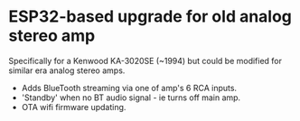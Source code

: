 # ESP32-based upgrade for old analog stereo amp

Specifically for a Kenwood KA-3020SE (~1994) but could be modified for similar era analog stereo amps.

* Adds BlueTooth streaming via one of amp's 6 RCA inputs.
* 'Standby' when no BT audio signal - ie turns off main amp.
* OTA wifi firmware updating.
